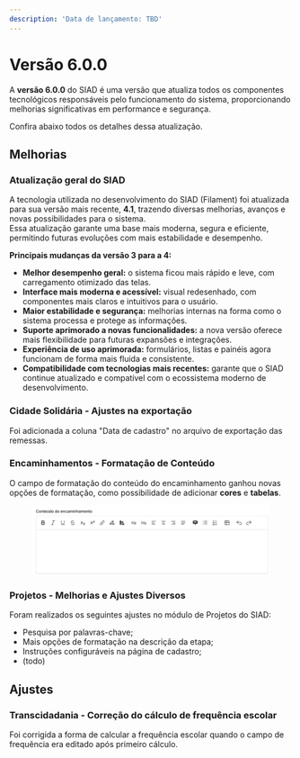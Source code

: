 ```yaml
---
description: 'Data de lançamento: TBD'
---
```


# Versão 6.0.0

A **versão 6.0.0** do SIAD é uma versão que atualiza todos os componentes tecnológicos responsáveis pelo funcionamento do sistema, proporcionando melhorias significativas em performance e segurança.

Confira abaixo todos os detalhes dessa atualização.

## Melhorias

### Atualização geral do SIAD

A tecnologia utilizada no desenvolvimento do SIAD (Filament) foi atualizada para sua versão mais recente, **4.1**, trazendo diversas melhorias, avanços e novas possibilidades para o sistema.\
Essa atualização garante uma base mais moderna, segura e eficiente, permitindo futuras evoluções com mais estabilidade e desempenho.

**Principais mudanças da versão 3 para a 4:**

* **Melhor desempenho geral:** o sistema ficou mais rápido e leve, com carregamento otimizado das telas.
* **Interface mais moderna e acessível:** visual redesenhado, com componentes mais claros e intuitivos para o usuário.
* **Maior estabilidade e segurança:** melhorias internas na forma como o sistema processa e protege as informações.
* **Suporte aprimorado a novas funcionalidades:** a nova versão oferece mais flexibilidade para futuras expansões e integrações.
* **Experiência de uso aprimorada:** formulários, listas e painéis agora funcionam de forma mais fluida e consistente.
* **Compatibilidade com tecnologias mais recentes:** garante que o SIAD continue atualizado e compatível com o ecossistema moderno de desenvolvimento.

### Cidade Solidária - Ajustes na exportação

Foi adicionada a coluna "Data de cadastro" no arquivo de exportação das remessas.

### Encaminhamentos - Formatação de Conteúdo

O campo de formatação do conteúdo do encaminhamento ganhou novas opções de formatação, como possibilidade de adicionar **cores** e **tabelas**.

<figure><img src="../../.gitbook/assets/image.png" alt=""><figcaption></figcaption></figure>

### Projetos - Melhorias e Ajustes Diversos

Foram realizados os seguintes ajustes no módulo de Projetos do SIAD:

* Pesquisa por palavras-chave;
* Mais opções de formatação na descrição da etapa;
* Instruções configuráveis na página de cadastro;
* (todo)

## Ajustes

### Transcidadania - Correção do cálculo de frequência escolar

Foi corrigida a forma de calcular a frequência escolar quando o campo de frequência era editado após primeiro cálculo.
